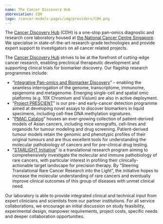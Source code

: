 ```yaml
---
name: The Cancer Discovery Hub
abbreviation: CDH
logo: /cancer-models-pages/img/providers/CDH.png
---
```


The [Cancer Discovery Hub](https://www.cancerdiscoveryhub.com/) (CDH) is a one-stop pan-omics diagnostic and research core laboratory housed at [the National Cancer Centre Singapore](https://www.nccs.com.sg/). We specialise in state-of-the-art research-grade technologies and provide expert support to investigators on all cancer related projects.

The [Cancer Discovery Hub](https://www.cancerdiscoveryhub.com/) strives to be at the forefront of cutting-edge cancer research, enabling preclinical therapeutic development and supporting clinical trials for biomarker discovery. Our flagship research programmes include:

- “[Integrative Pan-omics and Biomarker Discovery](https://www.cancerdiscoveryhub.com/panomics)” – enabling the seamless interrogation of the genome, transcriptome, immunome, epigenome and metagenome. Emerging single-cell and spatial omic platforms (e.g. 10X Chromium and Visium) are also in active deployment.
- “[Project PRESCIENT](https://www.cancerdiscoveryhub.com/projectprescient)” is our pre- and early-cancer detection programme aimed at developing novel assays to discover biomarkers in liquid specimens, including cell-free DNA methylation signatures.
- "[PMAC Catalog](https://www.cancerdiscoveryhub.com/pmac)” houses an ever-growing collection of patient-derived models of Asian cancers, including mice xenografts, cell-lines and organoids for tumour modeling and drug screening. Patient-derived tumour models retain the genomic and phenotypic profiles of their original tumours and are thus excellent tools for understanding the molecular pathobiology of cancers and for pre-clinical drug testing.
- "[STARLIGHT Initiative](https://www.cancerdiscoveryhub.com/starlightinitiative)”  is a translational research program aiming to comprehensively investigate the molecular and immune pathobiology of rare cancers, with particular interest in profiling their clinically-actionable target landscape for precision therapy. By “Steering Translational Rare Cancer Research into the Light”, the initiative hopes to increase the molecular understanding of rare cancers and eventually improve clinical outcomes of this group of diseases with unmet clinical need.

Our laboratory is able to provide integrated clinical and technical input from expert clinicians and scientists from our partner institutions. For all service collaborations, we encourage an initial discussion on study feasibility, experimental design, manpower requirements, project costs, specific needs and deeper collaboration opportunities.